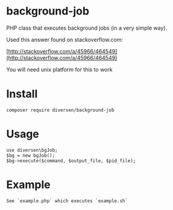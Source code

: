# background-job

PHP class that executes background jobs (in a very simple way). 

Used this answer found on stackoverflow.com:

[http://stackoverflow.com/a/45966/464549](http://stackoverflow.com/a/45966/464549)

You will need unix platform for this to work

# Install

    composer require diversen/background-job

# Usage 

    use diversen\bgJob;
    $bg = new bgJob();
    $bg->execute($command, $output_file, $pid_file);

# Example 

    See `example.php` which executes `example.sh` 

